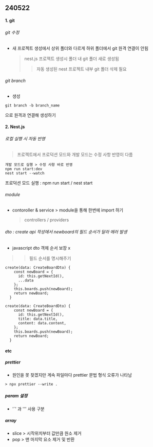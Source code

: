 ## 240522

#### 1. git

###### git 수정

- 새 프로젝트 생성에서 상위 폴더와 다르게 하위 폴더에서 git 원격 연결이 안됨
  > nest.js 프로젝트 생성시 폴더 내 git 폴더 새로 생성됨
  >
  > > 자동 생성된 nest 프로젝트 내부 git 폴더 삭제 필요

###### git branch

- 생성

```
git branch -b branch_name
```

으로 원격과 연결해 생성하기

#### 2. Nest.js

###### 로컬 실행 시 자동 반영

> 프로젝트에서 프로덕션 모드와 개발 모드는 수정 사항 반영이 다름

```
개발 모드로 실행 > 수정 사항 바로 반영
npm run start:dev
nest start --watch
```

프로덕션 모드 실행 : npm run start / nest start

###### module
- contoroller & service > module을 통해 한번에 import 하기
  > controllers / providers


###### dto : create api 작성에서 newboard의 필드 순서가 달라 에러 발생
- javascript dto 객체 순서 보장 x
>> 필드 순서를 명시해주기 

```
create(data: CreateBoardDto) {
    const newBoard = {
      id: this.getNextId(),
      ...data
    };
    this.boards.push(newBoard);
    return newBoard;
  }
```
>>

```
create(data: CreateBoardDto) {
    const newBoard = {
      id: this.getNextId(),
      title: data.title,
      content: data.content,
    };
    this.boards.push(newBoard);
    return newBoard;
  }
```

#### etc

##### prettier

- 원인을 못 찾겠지만 계속 파일마다 prettier 문법 형식 오류가 나타남

```
> npx prettier --write .
```

##### param 설정

- '`' 과 ''' 사용 구분

##### array

- slice > 시작위치부터 값만큼 원소 제거
- pop > 맨 마지막 요소 제거 및 반환
